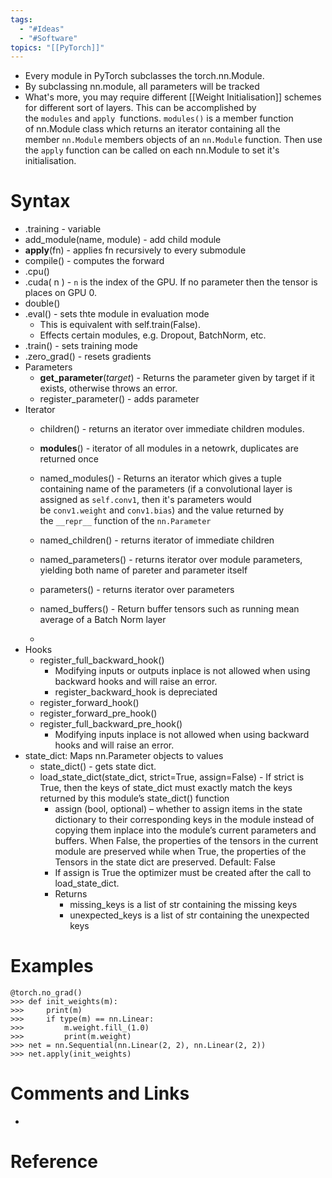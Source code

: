```yaml
---
tags:
  - "#Ideas"
  - "#Software"
topics: "[[PyTorch]]"
---
```

- Every module in PyTorch subclasses the torch.nn.Module.
- By subclassing nn.module, all parameters will be tracked
-  What's more, you may require different [[Weight Initialisation]] schemes for different sort of layers. This can be accomplished by the `modules` and `apply`  functions. `modules()` is a member function of nn.Module class which returns an iterator containing all the member `nn.Module` members objects of an `nn.Module` function. Then use the `apply` function can be called on each nn.Module to set it's initialisation.
# Syntax
- .training - variable
- add_module(name, module) - add child module
- **apply**(fn) - applies fn recursively to every submodule
- compile() - computes the forward
- .cpu()
- .cuda( n ) - `n` is the index of the GPU. If no parameter then the tensor is places on GPU 0.
- double()
- .eval() - sets thte module in evaluation mode
	- This is equivalent with self.train(False).
	- Effects certain modules, e.g. Dropout, BatchNorm, etc.
- .train() - sets training mode
- .zero_grad() - resets gradients
- Parameters
	- **get_parameter**(_target_) - Returns the parameter given by target if it exists, otherwise throws an error.
	- register_parameter() - adds parameter
- Iterator
	- children() - returns an iterator over immediate children modules. 
	- **modules**() - iterator of all modules in a netowrk, duplicates are returned once 
	- named_modules() - Returns an iterator which gives a tuple containing name of the parameters (if a convolutional layer is assigned as `self.conv1`, then it's parameters would be `conv1.weight` and `conv1.bias`) and the value returned by the `__repr__` function of the `nn.Parameter`
	- named_children() - returns iterator of immediate children
	- named_parameters() - returns iterator over module parameters, yielding both name of pareter and parameter itself
	- parameters() - returns iterator over parameters
	- named_buffers() - Return buffer tensors such as running mean average of a Batch Norm layer
	
	- 
- Hooks
	- register_full_backward_hook()
		- Modifying inputs or outputs inplace is not allowed when using backward hooks and will raise an error.
		- register_backward_hook is depreciated
	- register_forward_hook()
	- register_forward_pre_hook()
	- register_full_backward_pre_hook()
		- Modifying inputs inplace is not allowed when using backward hooks and will raise an error.
- state_dict: Maps nn.Parameter objects to values
	- state_dict() - gets state dict. 
	- load_state_dict(state_dict, strict=True, assign=False) - If strict is True, then the keys of state_dict must exactly match the keys returned by this module’s state_dict() function
		- assign (bool, optional) – whether to assign items in the state dictionary to their corresponding keys in the module instead of copying them inplace into the module’s current parameters and buffers. When False, the properties of the tensors in the current module are preserved while when True, the properties of the Tensors in the state dict are preserved. Default: False
		- If assign is True the optimizer must be created after the call to load_state_dict.
		- Returns
			- missing_keys is a list of str containing the missing keys
			- unexpected_keys is a list of str containing the unexpected keys


# Examples
```
@torch.no_grad()
>>> def init_weights(m):
>>>     print(m)
>>>     if type(m) == nn.Linear:
>>>         m.weight.fill_(1.0)
>>>         print(m.weight)
>>> net = nn.Sequential(nn.Linear(2, 2), nn.Linear(2, 2))
>>> net.apply(init_weights)
```

# Comments and Links
- 
# Reference
